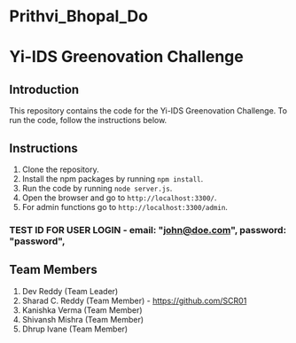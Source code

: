 # Prithvi_Bhopal_Do

# Yi-IDS Greenovation Challenge

## Introduction

This repository contains the code for the Yi-IDS Greenovation Challenge. To run the code, follow the instructions below.

## Instructions

1. Clone the repository.
2. Install the npm packages by running `npm install`.
3. Run the code by running `node server.js`.
4. Open the browser and go to `http://localhost:3300/`.
5. For admin functions go to `http://localhost:3300/admin`.

### TEST ID FOR USER LOGIN - email: "john@doe.com", password: "password",

## Team Members

1. Dev Reddy (Team Leader)
2. Sharad C. Reddy (Team Member) - https://github.com/SCR01
3. Kanishka Verma (Team Member)
4. Shivansh Mishra (Team Member)
5. Dhrup Ivane (Team Member)
